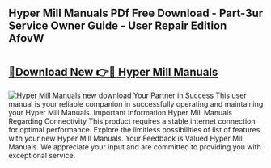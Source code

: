 ## Hyper Mill Manuals PDf Free Download - Part-3ur Service Owner Guide - User Repair Edition AfovW

# <h2><a href="http://bc6923.oget.top/?id=Hyper+Mill+Manuals">🔗Download New 👉🔴 Hyper Mill Manuals</a></h2>

[![Hyper Mill Manuals new download](https://i.imgur.com/5g1atiW.png)](http://bc6923.oget.top/?id=Hyper+Mill+Manuals)
Your Partner in Success This user manual is your reliable companion in successfully operating and maintaining your Hyper Mill Manuals. Important Information Hyper Mill Manuals Regarding Connectivity This product requires a stable internet connection for optimal performance. Explore the limitless possibilities of list of features with your new Hyper Mill Manuals. Your Feedback is Valued Hyper Mill Manuals. We appreciate your input and are committed to providing you with exceptional service.
